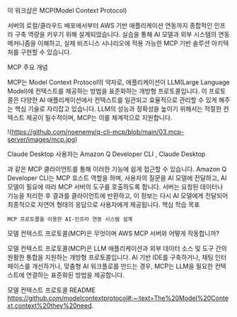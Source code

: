 이 워크샵은 MCP(Model Context Protocol) 

서버의 로컬/클라우드 배포에서부터 AWS 기반 애플리케이션 연동까지 종합적인 인프라 구축 역량을 키우기 위해 설계되었습니다. 실습을 통해 AI 모델과 외부 시스템의 연동 메커니즘을 이해하고, 실제 비즈니스 시나리오에 적용 가능한 MCP 기반 솔루션 아키텍처를 구현할 수 있습니다.


MCP 주요 개념

MCP는 Model Context Protocol의 약자로, 애플리케이션이 LLM(Large Language Model)에 컨텍스트를 제공하는 방법을 표준화하는 개방형 프로토콜입니다. 이 프로토콜은 다양한 AI 애플리케이션에서 컨텍스트를 일관되고 효율적으로 관리할 수 있게 해주는 핵심 기술로 자리잡고 있습니다. LLM의 성능과 정확성을 높이기 위해서는 적절한 컨텍스트 제공이 필수적이며, MCP는 이를 체계적으로 지원합니다.

!(https://github.com/noenemy/q-cli-mcp/blob/main/03.mcp-server/images/mcp.jpg)

Claude Desktop
사용자는 Amazon Q Developer CLI 
, Claude Desktop 

과 같은 MCP 클라이언트를 통해 이러한 기능에 쉽게 접근할 수 있습니다. Amazon Q Developer CLI는 MCP 호스트 역할을 하며, 사용자의 질문을 AI 모델에 전달하고, AI 모델이 필요에 따라 MCP 서버의 도구를 호출하도록 합니다. 서버는 요청된 데이터나 기능을 처리한 후 결과를 클라이언트에 반환하고, 이 정보는 다시 AI 모델에게 전달되어 최종적으로 자연어 형태의 응답으로 사용자에게 제공됩니다.
핵심 학습 목표

    MCP 프로토콜을 이용한 AI-인프라 연동 시스템 설계


모델 컨텍스트 프로토콜(MCP)은 무엇이며 AWS MCP 서버와 어떻게 작동합니까?

모델 컨텍스트 프로토콜(MCP)은 LLM 애플리케이션과 외부 데이터 소스 및 도구 간의 원활한 통합을 지원하는 개방형 프로토콜입니다. AI 기반 IDE를 구축하거나, 채팅 인터페이스를 개선하거나, 맞춤형 AI 워크플로를 만드는 경우, MCP는 LLM을 필요한 컨텍스트에 연결하는 표준화된 방법을 제공합니다. 

모델 컨텍스트 프로토콜 README 
https://github.com/modelcontextprotocol#:~:text=The%20Model%20Context,context%20they%20need.
